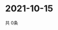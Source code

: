 # 2021-10-15
  共 0条

  <!-- BEGIN -->
  <!-- 最后更新时间Fri Oct 15 2021 05:02:58 GMT+0000 (Coordinated Universal Time) -->
  
  <!-- END -->
  
  